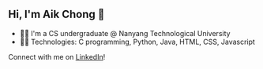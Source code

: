 ## Hi, I'm Aik Chong 👋

<!--
**TAN-AIK-CHONG/TAN-AIK-CHONG** is a ✨ _special_ ✨ repository because its `README.md` (this file) appears on your GitHub profile.

Here are some ideas to get you started:

- 🔭 I’m currently working on ...
- 🌱 I’m currently learning ...
- 👯 I’m looking to collaborate on ...
- 🤔 I’m looking for help with ...
- 💬 Ask me about ...
- 📫 How to reach me: ...
- 😄 Pronouns: ...
- ⚡ Fun fact: ...
-->

- 🙋‍♂️ I'm a CS undergraduate @ Nanyang Technological University 
- 👨‍💻 Technologies: C programming, Python, Java, HTML, CSS, Javascript

Connect with me on [LinkedIn](https://www.linkedin.com/in/tanaikchong/)!
